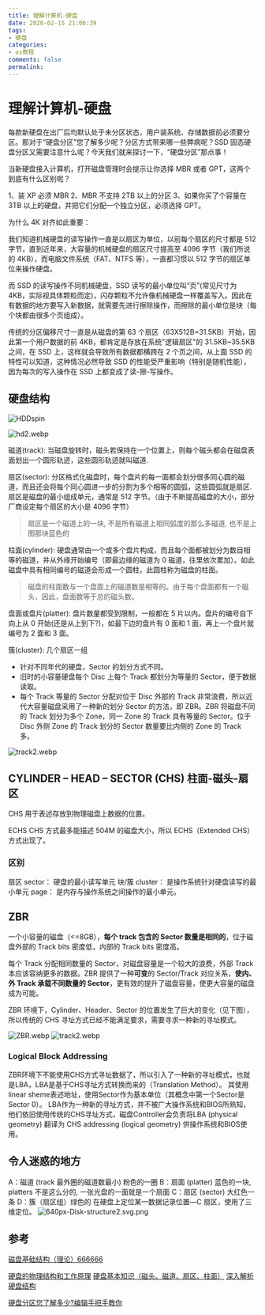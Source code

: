 ```yaml
---
title: 理解计算机-硬盘
date: 2020-02-15 21:06:39
tags:
- 硬盘
categories:
- os教程
comments: false
permalink:
---
```


# 理解计算机-硬盘

每款新硬盘在出厂后均默认处于未分区状态，用户装系统、存储数据前必须要分区。那对于“硬盘分区”您了解多少呢？分区方式带来哪一些弊病呢？SSD 固态硬盘分区又需要注意什么呢？今天我们就来探讨一下，“硬盘分区”那点事！

当新硬盘接入计算机，打开磁盘管理时会提示让你选择 MBR 或者 GPT，这两个到底有什么区别呢？

1、装 XP 必须 MBR
2、MBR 不支持 2TB 以上的分区
3、如果你买了个容量在 3TB 以上的硬盘，并把它们分配一个独立分区，必须选择 GPT。

为什么 4K 对齐如此重要：

我们知道机械硬盘的读写操作一直是以扇区为单位，以前每个扇区的尺寸都是 512 字节，直到近年来，大容量的机械硬盘的扇区尺寸提高至 4096 字节（我们所说的 4KB），而电脑文件系统（FAT、NTFS 等），一直都习惯以 512 字节的扇区单位来操作硬盘。

而 SSD 的读写操作不同机械硬盘，SSD 读写的最小单位叫“页”(常见尺寸为 4KB，实际视具体颗粒而定)，闪存颗粒不允许像机械硬盘一样覆盖写入。因此在有数据的地方要写入新数据，就需要先进行擦除操作，而擦除的最小单位是块（每个块都由很多个页组成）。

传统的分区偏移尺寸一直是从磁盘的第 63 个扇区（63X512B=31.5KB）开始，因此第一个用户数据的前 4KB，都肯定是存放在系统"逻辑扇区"的 31.5KB~35.5KB 之间，在 SSD 上，这样就会导致所有数据都横跨在 2 个页之间，从上面 SSD 的特性可以知道，这种情况必然导致 SSD 的性能受严重影响（特别是随机性能），因为每次的写入操作在 SSD 上都变成了读-擦-写操作。

## 硬盘结构

![HDDspin](HDDspin.jpeg)

![hd2.webp](hd2.webp)

磁道(track): 当磁盘旋转时，磁头若保持在一个位置上，则每个磁头都会在磁盘表面划出一个圆形轨迹，这些圆形轨迹就叫磁道.

扇区(sector): 分区格式化磁盘时，每个盘片的每一面都会划分很多同心圆的磁道，而且还会将每个同心圆进一步的分割为多个相等的圆弧，这些圆弧就是扇区. 扇区是磁盘的最小组成单元，通常是 512 字节。（由于不断提高磁盘的大小，部分厂商设定每个扇区的大小是 4096 字节）

> 扇区是一个磁道上的一块, 不是所有磁道上相同弧度的那么多磁道, 也不是上图那块蓝色的

柱面(cylinder): 硬盘通常由一个或多个盘片构成，而且每个面都被划分为数目相等的磁道，并从外缘开始编号（即最边缘的磁道为 0 磁道，往里依次累加）。如此磁盘中具有相同编号的磁道会形成一个圆柱，此圆柱称为磁盘的柱面。

> 磁盘的柱面数与一个盘面上的磁道数是相等的。由于每个盘面都有一个磁头，因此，盘面数等于总的磁头数。

盘面或盘片(platter): 盘片数量都受到限制，一般都在 5 片以内。盘片的编号自下向上从 0 开始(还是从上到下?)，如最下边的盘片有 0 面和 1 面，再上一个盘片就编号为 2 面和 3 面。

簇(cluster): 几个扇区一组

- 针对不同年代的硬盘，Sector 的划分方式不同。
- 旧时的小容量硬盘每个 Disc 上每个 Track 都划分为等量的 Sector，便于数据读取。
- 每个 Track 等量的 Sector 分配对位于 Disc 外部的 Track 非常浪费，所以近代大容量磁盘采用了一种新的划分 Sector 的方法，即 ZBR。ZBR 将磁盘不同的 Track 划分为多个 Zone，同一 Zone 的 Track 具有等量的 Sector。位于 Disc 外侧 Zone 的 Track 划分的 Sector 数量要比内侧的 Zone 的 Track 多。

![track2.webp](track2.webp)

## CYLINDER – HEAD – SECTOR (CHS) 柱面-磁头-扇区

CHS 用于表述存放到物理磁盘上数据的位置。

ECHS
CHS 方式最多能描述 504M 的磁盘大小，所以 ECHS（Extended CHS）方式出现了。

### 区别

扇区 sector： 硬盘的最小读写单元
块/簇 cluster： 是操作系统针对硬盘读写的最小单元
page： 是内存与操作系统之间操作的最小单元。

## ZBR

一个小容量的磁盘（<=8GB），**每个 track 包含的 Sector 数量是相同的**，位于磁盘外部的 Track bits 密度低，内部的 Track bits 密度高。

每个 Track 分配相同数量的 Sector，对磁盘容量是一个较大的浪费，外部 Track 本应该容纳更多的数据。ZBR 提供了一种**可变**的 Sector/Track 对应关系，**使内、外 Track 承载不同数量的 Sector**，更有效的提升了磁盘容量，使更大容量的磁盘成为可能。

ZBR 环境下，Cylinder、Header、Sector 的位置发生了巨大的变化（见下图），所以传统的 CHS 寻址方式已经不能满足要求，需要寻求一种新的寻址模式。

![ZBR.webp](ZBR.webp)
![track2.webp](track2.webp)

### Logical Block Addressing

ZBR环境下不能使用CHS方式寻址数据了，所以引入了一种新的寻址模式，也就是LBA，LBA是基于CHS寻址方式转换而来的（Translation Method）。
其使用linear sheme表述地址，使用Sector作为基本单位（其概念中第一个Sector是Sector 0）。
LBA作为一种新的寻址方式，并不被广大操作系统和BIOS所熟知，他们依旧使用传统的CHS寻址方式，磁盘Controller会负责将LBA (physical geometry) 翻译为 CHS addressing (logical geometry) 供操作系统和BIOS使用。

## 令人迷惑的地方

A：磁道 (track 最外圈的磁道数最小) 粉色的一圈
B：扇面 (platter) 蓝色的一块, platters 不是这么分的, 一张光盘的一面就是一个扇面
C：扇区 (sector) 大红色一条
D：簇（扇区组）绿色的
在硬盘上定位某一数据记录位置—C 扇区，使用了三维定位。
![640px-Disk-structure2.svg.png](640px-Disk-structure2.svg.png)

## 参考

[磁盘基础结构（理论）666666](https://www.jianshu.com/p/2b171971ba3b)

[硬盘的物理结构和工作原理](https://www.jianshu.com/p/42308db1fcde)
[硬盘基本知识（磁头、磁道、扇区、柱面）](https://www.cnblogs.com/jswang/p/9071847.html)
[深入解析硬盘结构](https://caibaoz.com/blog/2013/08/02/harddisk_structure_indepth/)

[硬盘分区您了解多少?编辑手把手教你](https://diy.pconline.com.cn/449/4498736_all.html)
